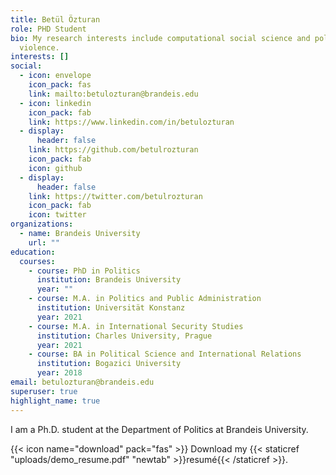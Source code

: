 ```yaml
---
title: Betül Özturan
role: PHD Student
bio: My research interests include computational social science and political
  violence.
interests: []
social:
  - icon: envelope
    icon_pack: fas
    link: mailto:betulozturan@brandeis.edu
  - icon: linkedin
    icon_pack: fab
    link: https://www.linkedin.com/in/betulozturan
  - display:
      header: false
    link: https://github.com/betulrozturan
    icon_pack: fab
    icon: github
  - display:
      header: false
    link: https://twitter.com/betulrozturan
    icon_pack: fab
    icon: twitter
organizations:
  - name: Brandeis University
    url: ""
education:
  courses:
    - course: PhD in Politics
      institution: Brandeis University
      year: ""
    - course: M.A. in Politics and Public Administration
      institution: Universität Konstanz
      year: 2021
    - course: M.A. in International Security Studies
      institution: Charles University, Prague
      year: 2021
    - course: BA in Political Science and International Relations
      institution: Bogazici University
      year: 2018
email: betulozturan@brandeis.edu
superuser: true
highlight_name: true
---
```

I am a Ph.D. student at the Department of Politics at Brandeis University. 

{{< icon name="download" pack="fas" >}} Download my {{< staticref "uploads/demo_resume.pdf" "newtab" >}}resumé{{< /staticref >}}.